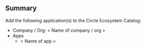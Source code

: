 ## Summary

Add the following application(s) to the Circle Ecosystem Catalog:

- Company / Org: \< Name of company / org \>
- Apps
  - \< Name of app \>
